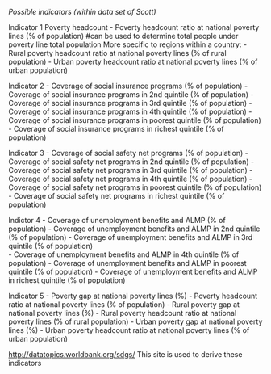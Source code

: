 *Possible indicators (within data set of Scott)*

Indicator 1
Poverty headcount
      - Poverty headcount ratio at national poverty lines (% of population) #can be used to determine total people under poverty line total population
More specific to regions within a country:
     - Rural poverty headcount ratio at national poverty lines (% of rural population)
     - Urban poverty headcount ratio at national poverty lines (% of urban population)

Indicator 2
     - Coverage of social insurance programs (% of population)
     - Coverage of social insurance programs in 2nd quintile (% of population)
     - Coverage of social insurance programs in 3rd quintile (% of population)
     - Coverage of social insurance programs in 4th quintile (% of population)
     - Coverage of social insurance programs in poorest quintile (% of population)
     - Coverage of social insurance programs in richest quintile (% of population)

Indicator 3
     - Coverage of social safety net programs (% of population)
     - Coverage of social safety net programs in 2nd quintile (% of population)
     - Coverage of social safety net programs in 3rd quintile (% of population)
     - Coverage of social safety net programs in 4th quintile (% of population)
     - Coverage of social safety net programs in poorest quintile (% of population)
     - Coverage of social safety net programs in richest quintile (% of population)

Indictor 4
     - Coverage of unemployment benefits and ALMP (% of population)
     - Coverage of unemployment benefits and ALMP in 2nd quintile (% of population)
     - Coverage of unemployment benefits and ALMP in 3rd quintile (% of population)    
     - Coverage of unemployment benefits and ALMP in 4th quintile (% of population)
     - Coverage of unemployment benefits and ALMP in poorest quintile (% of population)
     - Coverage of unemployment benefits and ALMP in richest quintile (% of population)

Indicator 5
     - Poverty gap at national poverty lines (%)
     - Poverty headcount ratio at national poverty lines (% of population)
     - Rural poverty gap at national poverty lines (%)
     - Rural poverty headcount ratio at national poverty lines (% of rural population)
     - Urban poverty gap at national poverty lines (%)
     - Urban poverty headcount ratio at national poverty lines (% of urban population)

http://datatopics.worldbank.org/sdgs/
This site is used to derive these indicators
